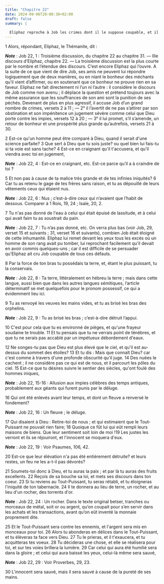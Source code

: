 ```yaml
---
title: "Chapitre 22"
date: 2024-09-06T20:00:38+02:00
draft: false
summary: |
  
  Eliphaz reproche à Job les crimes dont il le suppose coupable, et il l’exhorte à se convertir au Seigneur.
---
```



1 Alors, répondant, Eliphaz, le Thémanite, dit :

***Note*** :  Job 22, 1 : Troisième discussion, du chapitre 22 au chapitre 31. ― IIIe discours d’Eliphaz, chapitre 22. ― La troisième discussion est la plus courte par le nombre et l’étendue des discours. C’est encore Eliphaz qui l’ouvre. A la suite de ce que vient de dire Job, ses amis ne peuvent lui répondre logiquement que de deux manières, ou en niant le bonheur des méchants qu’il vient d’affirmer, ou en soutenant que ce bonheur ne prouve rien en sa faveur. Eliphaz ne fait directement ni l’un ni l’autre : il considère le discours de Job comme non avenu ; il déplace la question et prétend toujours avec la même assurance que les souffrances de son ami sont la punition de ses péchés. Devenant de plus en plus agressif, il accuse Job d’un grand nombre de crimes, versets 2 à 11 ; ― 2° il l’avertit de ne pas s’attirer par son obstination et son impénitence un jugement sévère comme celui que Dieu porte contre les impies, versets 12 à 20 ; ― 3° il lui promet, s’il s’amende, un retour de bonheur et une prospérité plus
grande qu’autrefois, versets 21 à 30.


2 Est-ce qu'un homme peut être comparé à Dieu, quand il serait d'une science parfaite? 3 Que sert à Dieu que tu sois juste? ou quel bien lui fais-tu si ta voie est sans tache? 4 Est-ce en craignant qu'il t'accusera, et qu'il viendra avec toi en jugement,

***Note*** :  Job 22, 4 : Est-ce en craignant, etc. Est-ce parce qu’il a à craindre de toi ?

5 Et non pas à cause de ta malice très grande et de tes infinies iniquités? 6 Car tu as retenu le gage de tes frères sans raison, et tu as dépouillé de leurs vêtements ceux qui étaient nus.

***Note*** :  Job 22, 6 : Nus ; c’est-à-dire ceux qui n’avaient que l’habit de dessous. Comparer à 1 Rois, 19, 24 ; Isaïe, 20, 2.

7 Tu n'as pas donné de l'eau à celui qui était épuisé de lassitude, et à celui qui avait faim tu as soustrait du pain.

***Note*** :  Job 22, 7 : Tu n’as pas donné, etc. On verra plus bas (voir Job, 29, verset 15 et suivants ; 31, verset 16 et suivants), combien Job était éloigné de cette inhumanité. Eliphaz lui remet devant les yeux tous les excès où un homme de son rang avait pu tomber, lui reprochant facilement qu’il devait en avoir commis quelques-uns ; car il est difficile de se persuader qu’Eliphaz ait cru Job coupable de tous ces défauts.

8 Par la force de ton bras tu possédais ta terre, et, étant le plus puissant, tu la conservais.

***Note*** :  Job 22, 8 : Ta terre, littéralement en hébreu la terre ; mais dans cette langue, aussi bien que dans les autres langues sémitiques, l’article déterminatif se met quelquefois pour le pronom possessif, ce qui a évidemment lieu ici.

9 Tu as renvoyé les veuves les mains vides, et tu as brisé les bras des orphelins.

***Note*** :  Job 22, 9 : Tu as brisé les bras ; c’est-à-dire détruit l’appui.

10 C'est pour cela que tu es environné de pièges, et qu'une frayeur soudaine te trouble. 11 Et tu pensais que tu ne verrais point de ténèbres, et que tu ne serais pas accablé par un impétueux débordement d'eaux.


12 Ne songes-tu pas que Dieu est plus élevé que le ciel, et qu'il est au-dessus du sommet des étoiles? 13 Et tu dis : Mais que connaît Dieu? car c'est comme à travers d'une profonde obscurité qu'il juge. 14 Des nuées le cachent ; il ne considère pas ce qui est de nous, et il parcourt les pôles du ciel. 15 Est-ce que tu désires suivre le sentier des siècles, qu'ont foulé des hommes iniques,

***Note*** :  Job 22, 15-16 : Allusion aux impies célèbres des temps antiques, probablement aux géants qui furent punis par le déluge.

16 Qui ont été enlevés avant leur temps, et dont un fleuve a renversé le fondement?

***Note*** :  Job 22, 16 : Un fleuve ; le déluge.

17 Qui disaient à Dieu : Retire-toi de nous ; et qui estimaient que le Tout-Puissant ne pouvait rien faire; 18 Quoique ce fût lui qui eût rempli leurs maisons de biens. Que leur sentiment soit loin de moi !19 Les justes les verront et ils se réjouiront, et l'innocent se moquera d'eux.

***Note*** :  Job 22, 19 : Voir Psaumes, 106, 42.

20 Est-ce que leur élévation n'a pas été entièrement détruite? et leurs restes, un feu ne les a-t-il pas dévorés?


21 Soumets-toi donc à Dieu, et tu auras la paix ; et par là tu auras des fruits excellents. 22 Reçois de sa bouche sa loi, et mets ses discours dans ton coeur. 23 Si tu reviens au Tout-Puissant, tu seras rétabli, et tu éloigneras l'iniquité de ton tabernacle. 24 Il te donnera au lieu de terre, un rocher, et au lieu d'un rocher, des torrents d'or.

***Note*** :  Job 22, 24 : Un rocher. Dans le texte original betser, tranches ou morceaux de métal, soit or ou argent, qu’on coupait pour s’en servir dans les achats et les transactions, avant qu’on eût inventé la monnaie proprement dite.

25 Et le Tout-Puissant sera contre tes ennemis, et l'argent sera mis en monceaux pour toi. 26 Alors tu abonderas en délices dans le Tout-Puissant, et tu élèveras ta face vers Dieu. 27 Tu le prieras, et il t'exaucera, et tu acquitteras tes voeux. 28 Tu décideras une chose, et elle se réalisera pour toi, et sur tes voies brillera la lumière. 29 Car celui qui aura été humilié sera dans la gloire ; et celui qui aura baissé les yeux, celui-là même sera sauvé,

***Note*** :  Job 22, 29 : Voir Proverbes, 29, 23.

30 L'innocent sera sauvé, mais il sera sauvé à cause de la pureté de ses mains.

